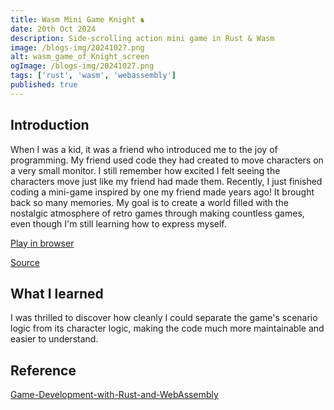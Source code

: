 ```yaml
---
title: Wasm Mini Game Knight ♞
date: 20th Oct 2024
description: Side-scrolling action mini game in Rust & Wasm 
image: /blogs-img/20241027.png
alt: wasm_game_of_Knight_screen
ogImage: /blogs-img/20241027.png
tags: ['rust', 'wasm', 'webassembly']
published: true
---
```

## Introduction

When I was a kid, it was a friend who introduced me to the joy of programming. My friend used code they had created to move characters on a very small monitor. I still remember how excited I felt seeing the characters move just like my friend had made them. 
Recently, I just finished coding a mini-game inspired by one my friend made years ago! It brought back so many memories.
My goal is to create a world filled with the nostalgic atmosphere of retro games through making countless games, even though I'm still learning how to express myself.

[Play in browser](https://myurioka.github.io/Knight/)

[Source](https://github.com/myurioka/Knight)

## What I learned

I was thrilled to discover how cleanly I could separate the game's scenario logic from its character logic, making the code much more maintainable and easier to understand.

## Reference

[Game-Development-with-Rust-and-WebAssembly](https://github.com/PacktPublishing/Game-Development-with-Rust-and-WebAssembly)
